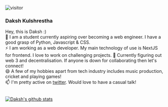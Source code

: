 ![visitor](https://visitor-badge.glitch.me/badge?page_id=DevDaksh.DevDaksh)
 
### Daksh Kulshrestha

Hey, this is Daksh :)
<br>
💬 I am a student currently aspiring over becoming a web engineer. I have a good grasp of Python, Javascript & CSS.
<br>
⚡ I am working as a web developer. My main technology of use is NextJS for frontend. I love to work on challenging projects. 
🔭 Currently figuring out web 3 and decentralisation. If anyone is down for collaborating then let's connect!
<br>
😄 A few of my hobbies apart from tech industry includes music production, cricket and playing games!
<br> 
📫 I'm pretty active on [twitter](https://twitter.com/dawksh). Would love to have a casual talk!
<br>
<br>

[![Daksh's github stats](https://github-readme-stats.vercel.app/api?username=DevDaksh&count_private=true&show_icons=true&theme=radical)](https://github.com/DevDaksh/github-readme-stats)

<!--
**DevDaksh/DevDaksh** is a ✨ _special_ ✨ repository because its `README.md` (this file) appears on your GitHub profile.

Here are some ideas to get you started:

-  I’m currently working on ...
- 🌱 I’m currently learning ...
- 👯 I’m looking to collaborate on ...
- 🤔 I’m looking for help with ...
- 💬 Ask me about ...
- 📫 How to reach me: ...
- 😄 Pronouns: ...
- ⚡ Fun fact: ...
-->
